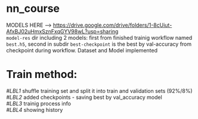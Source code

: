 # nn_course
MODELS HERE --> https://drive.google.com/drive/folders/1-8cUiut-AfxBJ02uHmxSznFxqGYV98wL?usp=sharing  
```model-res``` dir including 2 models: first from finished trainig workflow named ```best.h5```,  second in subdir ```best-checkpoint``` is the best by val-accuracy from checkpoint during workflow. 
Dataset and Model implemented  
# Train method:  
_#LBL1_ shuffle training set and split it into train and validation sets (92%/8%)  
_#LBL2_ added checkpoints - saving best by val_accuracy model  
_#LBL3_ trainig process info  
_#LBL4_ showing history  
